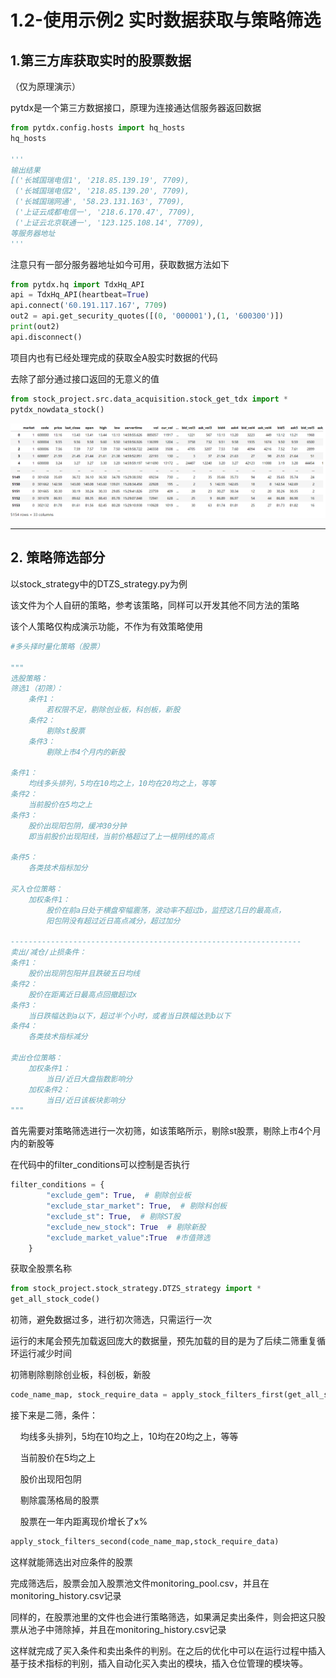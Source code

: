 # 1.2-使用示例2 实时数据获取与策略筛选

## 1.第三方库获取实时的股票数据

（仅为原理演示）

pytdx是一个第三方数据接口，原理为连接通达信服务器返回数据

```python
from pytdx.config.hosts import hq_hosts
hq_hosts

'''
输出结果
[('长城国瑞电信1', '218.85.139.19', 7709),
 ('长城国瑞电信2', '218.85.139.20', 7709),
 ('长城国瑞网通', '58.23.131.163', 7709),
 ('上证云成都电信一', '218.6.170.47', 7709),
 ('上证云北京联通一', '123.125.108.14', 7709),
等服务器地址
'''
```

注意只有一部分服务器地址如今可用，获取数据方法如下

```python
from pytdx.hq import TdxHq_API
api = TdxHq_API(heartbeat=True)
api.connect('60.191.117.167', 7709)
out2 = api.get_security_quotes([(0, '000001'),(1, '600300')])
print(out2)
api.disconnect()
```

项目内也有已经处理完成的获取全A股实时数据的代码

去除了部分通过接口返回的无意义的值

```python
from stock_project.src.data_acquisition.stock_get_tdx import *
pytdx_nowdata_stock()
```

![实时数据](images/now_data1.png)

---



## 2. 策略筛选部分

以stock_strategy中的DTZS_strategy.py为例

该文件为个人自研的策略，参考该策略，同样可以开发其他不同方法的策略

该个人策略仅构成演示功能，不作为有效策略使用

```python
#多头择时量化策略（股票）

"""
选股策略：
筛选1（初筛）：
    条件1：
        若权限不足，剔除创业板，科创板，新股
    条件2：
        剔除st股票
    条件3：
        剔除上市4个月内的新股

条件1：
    均线多头排列，5均在10均之上，10均在20均之上，等等
条件2：
    当前股价在5均之上
条件3：
    股价出现阳包阴，缓冲30分钟
    即当前股价出现阳线，当前价格超过了上一根阴线的高点

条件5：
    各类技术指标加分

买入仓位策略：
    加权条件1：
        股价在前a日处于横盘窄幅震荡，波动率不超过b，监控这几日的最高点，
        阳包阴没有超过近日高点减分，超过加分

-----------------------------------------------------------------
卖出/减仓/止损条件：
条件1：
    股价出现阴包阳并且跌破五日均线
条件2：
    股价在距离近日最高点回撤超过x
条件3：
    当日跌幅达到a以下，超过半个小时，或者当日跌幅达到b以下
条件4：
    各类技术指标减分

卖出仓位策略：
    加权条件1：
        当日/近日大盘指数影响分
    加权条件2：
        当日/近日该板块影响分
"""
```

首先需要对策略筛选进行一次初筛，如该策略所示，剔除st股票，剔除上市4个月内的新股等

在代码中的filter_conditions可以控制是否执行

```python
filter_conditions = {
        "exclude_gem": True,  # 剔除创业板
        "exclude_star_market": True,  # 剔除科创板
        "exclude_st": True,  # 剔除ST股
        "exclude_new_stock": True  # 剔除新股
        "exclude_market_value":True  #市值筛选
    }
```

获取全股票名称

```python
from stock_project.stock_strategy.DTZS_strategy import *
get_all_stock_code()
```

初筛，避免数据过多，进行初次筛选，只需运行一次

运行的末尾会预先加载返回庞大的数据量，预先加载的目的是为了后续二筛重复循环运行减少时间

初筛剔除剔除创业板，科创板，新股

```python
code_name_map, stock_require_data = apply_stock_filters_first(get_all_stock_code())
```

接下来是二筛，条件：

    均线多头排列，5均在10均之上，10均在20均之上，等等

    当前股价在5均之上

    股价出现阳包阴

    剔除震荡格局的股票

    股票在一年内距离现价增长了x%

```python
apply_stock_filters_second(code_name_map,stock_require_data)
```

这样就能筛选出对应条件的股票

完成筛选后，股票会加入股票池文件monitoring_pool.csv，并且在monitoring_history.csv记录



同样的，在股票池里的文件也会进行策略筛选，如果满足卖出条件，则会把这只股票从池子中筛除掉，并且在monitoring_history.csv记录

这样就完成了买入条件和卖出条件的判别。在之后的优化中可以在运行过程中插入基于技术指标的判别，插入自动化买入卖出的模块，插入仓位管理的模块等。


